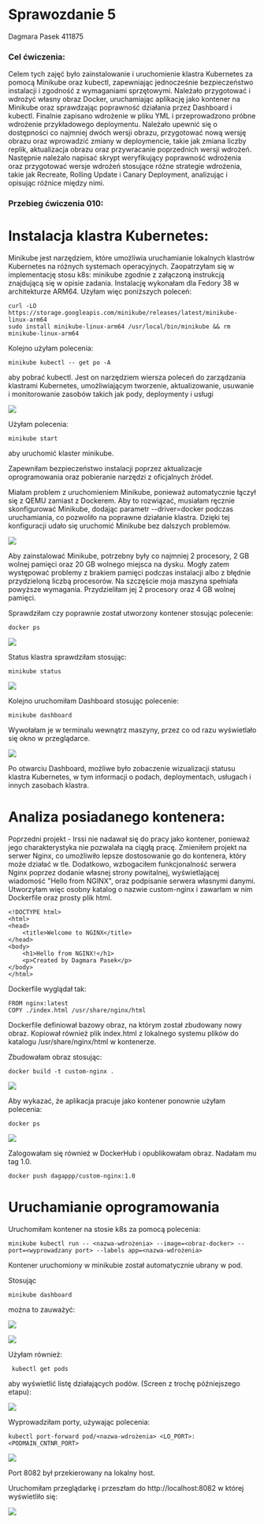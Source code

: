# Sprawozdanie 5
Dagmara Pasek
411875

### Cel ćwiczenia:
Celem tych zajęć było zainstalowanie i uruchomienie klastra Kubernetes za pomocą Minikube oraz kubectl, zapewniając jednocześnie bezpieczeństwo instalacji i zgodność z wymaganiami sprzętowymi. Należało przygotować i wdrożyć własny obraz Docker, uruchamiając aplikację jako kontener na Minikube oraz sprawdzając poprawność działania przez Dashboard i kubectl. Finalnie zapisano wdrożenie w pliku YML i przeprowadzono próbne wdrożenie przykładowego deploymentu. Należało upewnić się o dostępności co najmniej dwóch wersji obrazu, przygotować nową wersję obrazu oraz wprowadzić zmiany w deploymencie, takie jak zmiana liczby replik, aktualizacja obrazu oraz przywracanie poprzednich wersji wdrożeń. Następnie należało napisać skrypt weryfikujący poprawność wdrożenia oraz przygotować wersje wdrożeń stosujące różne strategie wdrożenia, takie jak Recreate, Rolling Update i Canary Deployment, analizując i opisując różnice między nimi. 

### Przebieg ćwiczenia 010:
# Instalacja klastra Kubernetes:
Minikube jest narzędziem, które umożliwia uruchamianie lokalnych klastrów Kubernetes na różnych systemach operacyjnych. 
Zaopatrzyłam się w implementację stosu k8s: minikube zgodnie z załączoną instrukcją znajdującą się w opisie zadania. Instalację wykonałam dla Fedory 38 w architekturze ARM64. Użyłam więc poniższych poleceń:
```
curl -LO https://storage.googleapis.com/minikube/releases/latest/minikube-linux-arm64
sudo install minikube-linux-arm64 /usr/local/bin/minikube && rm minikube-linux-arm64
```


Kolejno użyłam polecenia:

```
minikube kubectl -- get po -A
```
aby pobrać kubectl. Jest on narzędziem wiersza poleceń do zarządzania klastrami Kubernetes, umożliwiającym tworzenie, aktualizowanie, usuwanie i monitorowanie zasobów takich jak pody, deploymenty i usługi

![](./screeny/5_kubectl.png)

Użyłam polecenia:
```
minikube start
```
aby uruchomić klaster minikube.

Zapewniłam bezpieczeństwo instalacji poprzez aktualizacje oprogramowania oraz pobieranie narzędzi z oficjalnych źródeł. 

Miałam problem z uruchomieniem Minikube, ponieważ automatycznie łączył się z QEMU zamiast z Dockerem. Aby to rozwiązać, musiałam ręcznie skonfigurować Minikube, dodając parametr --driver=docker podczas uruchamiania, co pozwoliło na poprawne działanie klastra. Dzięki tej konfiguracji udało się uruchomić Minikube bez dalszych problemów.

![](./screeny/5minikubel.png)

Aby zainstalować Minikube, potrzebny były co najmniej 2 procesory, 2 GB wolnej pamięci oraz 20 GB wolnego miejsca na dysku. Mogły zatem występować problemy z brakiem pamięci podczas instalacji albo z błędnie przydzieloną liczbą procesorów. Na szczęście moja maszyna spełniała powyższe wymagania. Przydzieliłam jej 2 procesory oraz 4 GB wolnej pamięci.

Sprawdziłam czy poprawnie został utworzony kontener stosując polecenie:
```
docker ps
```
![](./screeny/5ps.png)

Status klastra sprawdziłam stosując:
```
minikube status
```

![](./screeny/5status.png)

Kolejno uruchomiłam Dashboard stosując polecenie:
```
minikube dashboard
```
Wywołałam je w terminalu wewnątrz maszyny, przez co od razu wyświetlało się okno w przeglądarce. 

![](./screeny/5dash.png)

Po otwarciu Dashboard,  możliwe było zobaczenie wizualizacji statusu klastra Kubernetes, w tym informacji o podach, deploymentach, usługach i innych zasobach klastra.

# Analiza posiadanego kontenera:
Poprzedni projekt - Irssi nie nadawał się do pracy jako kontener, ponieważ jego charakterystyka nie pozwalała na ciągłą pracę. Zmieniłem projekt na serwer Nginx, co umożliwiło lepsze dostosowanie go do kontenera, który może działać w tle. Dodatkowo, wzbogaciłem funkcjonalność serwera Nginx poprzez dodanie własnej strony powitalnej, wyświetlającej wiadomość "Hello from NGINX", oraz podpisanie serwera własnymi danymi.
Utworzyłam więc osobny katalog o nazwie custom-nginx i zawarłam w nim Dockerfile oraz prosty plik html. 

```
<!DOCTYPE html>
<html>
<head>
    <title>Welcome to NGINX</title>
</head>
<body>
    <h1>Hello from NGINX!</h1>
    <p>Created by Dagmara Pasek</p>
</body>
</html>
```

Dockerfile wyglądał tak:

```
FROM nginx:latest
COPY ./index.html /usr/share/nginx/html
```
Dockerfile definiował bazowy obraz, na którym został zbudowany nowy obraz. Kopiował również plik index.html z lokalnego systemu plików do katalogu /usr/share/nginx/html w kontenerze. 

Zbudowałam obraz stosując:
```
docker build -t custom-nginx .
```

![](./screeny/5b.png)

Aby wykazać, że aplikacja pracuje jako kontener ponownie użyłam polecenia:
```
docker ps
```
![](./screeny/5pss.png)

Zalogowałam się również w DockerHub i opublikowałam obraz. Nadałam mu tag 1.0.
```
docker push dagappp/custom-nginx:1.0
```

# Uruchamianie oprogramowania
Uruchomiłam kontener na stosie k8s za pomocą polecenia:
```
minikube kubectl run -- <nazwa-wdrożenia> --image=<obraz-docker> --port=<wyprowadzany port> --labels app=<nazwa-wdrożenia>
```
Kontener uruchomiony w minikubie został automatycznie ubrany w pod.


Stosując 
```
minikube dashboard
```
można to zauważyć:

![](./screeny/5pod.png)

![](./screeny/5pod2.png)

Użyłam również:
```
 kubectl get pods
```
 aby wyświetlić listę działających podów. (Screen z trochę późniejszego etapu):

![](./screeny/5gp.png)

Wyprowadziłam porty, używając polecenia:
```
kubectl port-forward pod/<nazwa-wdrożenia> <LO_PORT>:<PODMAIN_CNTNR_PORT>
```

![](./screeny/5wp.png)

Port 8082 był przekierowany na lokalny host.

Uruchomiłam przeglądarkę i przeszłam do http://localhost:8082 w której wyświetliło się:

![](./screeny/5hn.png)

